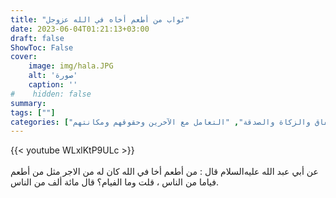 ```yaml
---
title: "ثواب من أطعم أخاه في الله عزوجل"
date: 2023-06-04T01:21:13+03:00
draft: false
ShowToc: False
cover:
    image: img/hala.JPG
    alt: 'صورة'
    caption: ''
#    hidden: false
summary: 
tags: [""]
categories: ["الإنفاق والزكاة والصدقة", "التعامل مع الآخرين وحقوقهم ومكانتهم"]
---
```

{{< youtube WLxlKtP9ULc >}}  
 <br>
عن أبي عبد الله عليه‌السلام قال : من أطعم أخا في
الله كان له من الاجر مثل من أطعم فياما من الناس ، قلت وما الفيام؟
قال مائة ألف من الناس.

